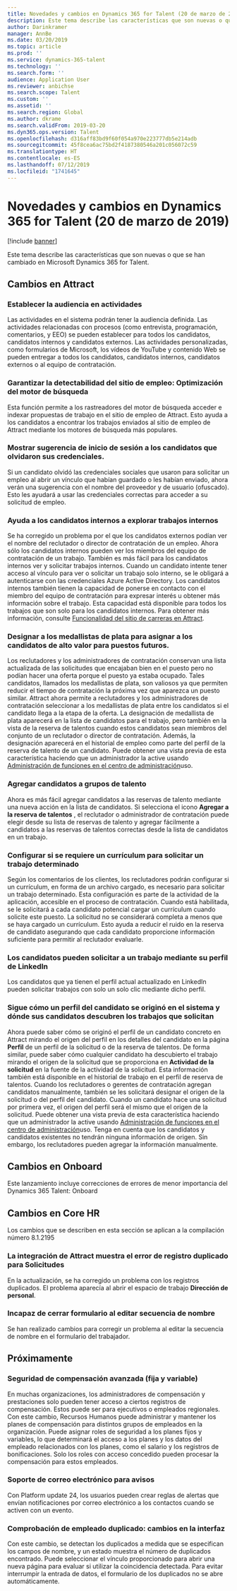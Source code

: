 ```yaml
---
title: Novedades y cambios en Dynamics 365 for Talent (20 de marzo de 2019)
description: Este tema describe las características que son nuevas o que se han cambiado en Microsoft Dynamics 365 for Talent.
author: Darinkramer
manager: AnnBe
ms.date: 03/20/2019
ms.topic: article
ms.prod: ''
ms.service: dynamics-365-talent
ms.technology: ''
ms.search.form: ''
audience: Application User
ms.reviewer: anbichse
ms.search.scope: Talent
ms.custom: ''
ms.assetid: ''
ms.search.region: Global
ms.author: dkrame
ms.search.validFrom: 2019-03-20
ms.dyn365.ops.version: Talent
ms.openlocfilehash: d316aff83bd9f60f054a970e223777db5e214adb
ms.sourcegitcommit: 45f8cea6ac75bd2f4187380546a201c056072c59
ms.translationtype: HT
ms.contentlocale: es-ES
ms.lasthandoff: 07/12/2019
ms.locfileid: "1741645"
---
```

# <a name="whats-new-or-changed-in-dynamics-365-for-talent-march-20-2019"></a>Novedades y cambios en Dynamics 365 for Talent (20 de marzo de 2019)

[!include [banner](includes/banner.md)]

Este tema describe las características que son nuevas o que se han cambiado en Microsoft Dynamics 365 for Talent.

## <a name="changes-in-attract"></a>Cambios en Attract

### <a name="setting-the-audience-on-activities"></a>Establecer la audiencia en actividades
Las actividades en el sistema podrán tener la audiencia definida. Las actividades relacionadas con procesos (como entrevista, programación, comentarios, y EEO) se pueden establecer para todos los candidatos, candidatos internos y candidatos externos. Las actividades personalizadas, como formularios de Microsoft, los vídeos de YouTube y contenido Web se pueden entregar a todos los candidatos, candidatos internos, candidatos externos o al equipo de contratación.  

### <a name="improve-career-site-job-discoverability-search-engine-optimization"></a>Garantizar la detectabilidad del sitio de empleo: Optimización del motor de búsqueda
Esta función permite a los rastreadores del motor de búsqueda acceder e indexar propuestas de trabajo en el sitio de empleo de Attract. Esto ayuda a los candidatos a encontrar los trabajos enviados al sitio de empleo de Attract mediante los motores de búsqueda más populares.

### <a name="show-login-hint-to-candidates-who-forgot-their-credentials"></a>Mostrar sugerencia de inicio de sesión a los candidatos que olvidaron sus credenciales.
Si un candidato olvidó las credenciales sociales que usaron para solicitar un empleo al abrir un vínculo que habían guardado o les habían enviado, ahora verán una sugerencia con el nombre del proveedor y de usuario (ofuscado). Esto les ayudará a usar las credenciales correctas para acceder a su solicitud de empleo.

### <a name="help-internal-candidates-explore-internal-jobs"></a>Ayuda a los candidatos internos a explorar trabajos internos
Se ha corregido un problema por el que los candidatos externos podían ver el nombre del reclutador o director de contratación de un empleo. Ahora sólo los candidatos internos pueden ver los miembros del equipo de contratación de un trabajo. También es más fácil para los candidatos internos ver y solicitar trabajos internos. Cuando un candidato intente tener acceso al vínculo para ver o solicitar un trabajo solo interno, se le obligará a autenticarse con las credenciales Azure Active Directory. Los candidatos internos también tienen la capacidad de ponerse en contacto con el miembro del equipo de contratación para expresar interés u obtener más información sobre el trabajo. Esta capacidad está disponible para todos los trabajos que son solo para los candidatos internos. Para obtener más información, consulte [Funcionalidad del sitio de carreras en Attract](./career-site.md).

### <a name="designate-silver-medalists-to-assign-high-value-applicants-for-future-positions"></a>Designar a los medallistas de plata para asignar a los candidatos de alto valor para puestos futuros.
Los reclutadores y los administradores de contratación conservan una lista actualizada de las solicitudes que encajaban bien en el puesto pero no podían hacer una oferta porque el puesto ya estaba ocupado. Tales candidatos, llamados los medallistas de plata, son valiosos ya que permiten reducir el tiempo de contratación la próxima vez que aparezca un puesto similar. Attract ahora permite a reclutadores y los administradores de contratación seleccionar a los medallistas de plata entre los candidatos si el candidato llega a la etapa de la oferta. La designación de medallista de plata aparecerá en la lista de candidatos para el trabajo, pero también en la vista de la reserva de talentos cuando estos candidatos sean miembros del conjunto de un reclutador o director de contratación. Además, la designación aparecerá en el historial de empleo como parte del perfil de la reserva de talento de un candidato. Puede obtener una vista previa de esta característica haciendo que un administrador la active usando [Administración de funciones en el centro de administración](https://docs.microsoft.com/dynamics365/unified-operations/talent/access-preview-feature)uso.

### <a name="add-applicants-to-talent-pools"></a>Agregar candidatos a grupos de talento
Ahora es más fácil agregar candidatos a las reservas de talento mediante una nueva acción en la lista de candidatos. Si selecciona el icono **Agregar a la reserva de talentos** , el reclutador o administrador de contratación puede elegir desde su lista de reservas de talento y agregar fácilmente a candidatos a las reservas de talentos correctas desde la lista de candidatos en un trabajo.

### <a name="configure-whether-a-resume-is-required-to-apply-for-a-particular-job"></a>Configurar si se requiere un currículum para solicitar un trabajo determinado
Según los comentarios de los clientes, los reclutadores podrán configurar si un currículum, en forma de un archivo cargado, es necesario para solicitar un trabajo determinado. Esta configuración es parte de la actividad de la aplicación, accesible en el proceso de contratación. Cuando está habilitada, se le solicitará a cada candidato potencial cargar un currículum cuando solicite este puesto. La solicitud no se considerará completa a menos que se haya cargado un currículum. Esto ayuda a reducir el ruido en la reserva de candidato asegurando que cada candidato proporcione información suficiente para permitir al reclutador evaluarle.

### <a name="candidates-can-apply-to-a-job-using-their-linkedin-profile"></a>Los candidatos pueden solicitar a un trabajo mediante su perfil de LinkedIn
Los candidatos que ya tienen el perfil actual actualizado en LinkedIn pueden solicitar trabajos con solo un solo clic mediante dicho perfil.

### <a name="track-how-a-candidate-profile-originated-in-the-system-and-where-your-applicants-discover-the-jobs-they-applied-for"></a>Sigue cómo un perfil del candidato se originó en el sistema y dónde sus candidatos descubren los trabajos que solicitan
Ahora puede saber cómo se originó el perfil de un candidato concreto en Attract mirando el origen del perfil en los detalles del candidato en la página **Perfil** de un perfil de la solicitud o de la reserva de talentos. De forma similar, puede saber cómo cualquier candidato ha descubierto el trabajo mirando el origen de la solicitud que se proporciona en **Actividad de la solicitud** en la fuente de la actividad de la solicitud. Esta información también está disponible en el historial de trabajo en el perfil de reserva de talentos. Cuando los reclutadores o gerentes de contratación agregan candidatos manualmente, también se les solicitará designar el origen de la solicitud o del perfil del candidato. Cuando un candidato hace una solicitud por primera vez, el origen del perfil será el mismo que el origen de la solicitud. Puede obtener una vista previa de esta característica haciendo que un administrador la active usando [Administración de funciones en el centro de administración](https://docs.microsoft.com/dynamics365/unified-operations/talent/access-preview-feature)uso. Tenga en cuenta que los candidatos y candidatos existentes no tendrán ninguna información de origen. Sin embargo, los reclutadores pueden agregar la información manualmente.

## <a name="changes-in-onboard"></a>Cambios en Onboard

Este lanzamiento incluye correcciones de errores de menor importancia del Dynamics 365 Talent: Onboard

## <a name="changes-in-core-hr"></a>Cambios en Core HR

Los cambios que se describen en esta sección se aplican a la compilación número 8.1.2195

### <a name="attract-integration-throws-duplicate-record-error-for-applications"></a>La integración de Attract muestra el error de registro duplicado para Solicitudes
En la actualización, se ha corregido un problema con los registros duplicados. El problema aparecía al abrir el espacio de trabajo **Dirección de personal**.

### <a name="unable-to-close-form-when-editing-name-sequence"></a>Incapaz de cerrar formulario al editar secuencia de nombre
Se han realizado cambios para corregir un problema al editar la secuencia de nombre en el formulario del trabajador.

## <a name="coming-soon"></a>Próximamente

###  <a name="advanced-compensation-security-fixed-and-variable"></a>Seguridad de compensación avanzada (fija y variable)
En muchas organizaciones, los administradores de compensación y prestaciones solo pueden tener acceso a ciertos registros de compensación. Estos puede ser para ejecutivos o empleados regionales. Con este cambio, Recursos Humanos puede administrar y mantener los planes de compensación para distintos grupos de empleados en la organización. Puede asignar roles de seguridad a los planes fijos y variables, lo que determinará el acceso a los planes y los datos del empleado relacionados con los planes, como el salario y los registros de bonificaciones. Solo los roles con acceso concedido pueden procesar la compensación para estos empleados.

###  <a name="email-support-for-alerts"></a>Soporte de correo electrónico para avisos
Con Platform update 24, los usuarios pueden crear reglas de alertas que envían notificaciones por correo electrónico a los contactos cuando se activen con un evento.

### <a name="duplicate-employee-check-interface-changes"></a>Comprobación de empleado duplicado: cambios en la interfaz
Con este cambio, se detectan los duplicados a medida que se especifican los campos de nombre, y un estado muestra el número de duplicados encontrado. Puede seleccionar el vínculo proporcionado para abrir una nueva página para evaluar si utilizar la coincidencia detectada. Para evitar interrumpir la entrada de datos, el formulario de los duplicados no se abre automáticamente.


